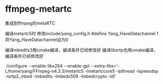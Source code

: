 # ffmpeg-metartc
集成到ffmpeg的metaRTC

编译metartc5时
修改include/yang_config.h 
#define Yang_HaveDatachannel 1
将Yang_HaveDatachannel设为0

编译mbedtls3用cmake编译，编译条件已经修改好
编译libsrtp也用cmake编译，编译条件已经修改好


./configure --enable-libx264 --enable-gpl --extra-libs='-L/home/yang/FFmpeg-n4.3.3/metartc5 -lmetartccore5 -lpthread -lspeexdsp -lsrtp2_mbed -lmbedtls -lmbedx509 -lmbedcrypto -ldl'
